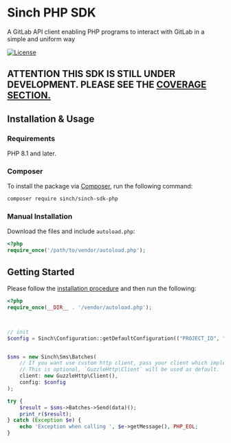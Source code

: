 # Sinch PHP SDK


A GitLab API client enabling PHP programs to interact with GitLab in a simple and uniform way

[![License](https://img.shields.io/badge/License-Apache_2.0-blue.svg)](https://github.com/sinch/sinch-sdk-dotnet/blob/main/LICENSE)


## ATTENTION THIS SDK IS STILL UNDER DEVELOPMENT. PLEASE SEE THE  [COVERAGE SECTION.](#Coverage)


## Installation & Usage

### Requirements

PHP 8.1 and later.

### Composer

To install the package via [Composer](https://getcomposer.org/), run the following command:

```bash
composer require sinch/sinch-sdk-php
```

### Manual Installation

Download the files and include `autoload.php`:

```php
<?php
require_once('/path/to/vendor/autoload.php');
```

## Getting Started

Please follow the [installation procedure](#installation--usage) and then run the following:

```php
<?php
require_once(__DIR__ . '/vendor/autoload.php');



// init
$config = Sinch\Configuration::getDefaultConfiguration(("PROJECT_ID", "CLIENT_ID", "CLIENT_SECRET", "REGION"));


$sms = new Sinch\Sms\Batches(
    // If you want use custom http client, pass your client which implements `GuzzleHttp\ClientInterface`.
    // This is optional, `GuzzleHttp\Client` will be used as default.
    client: new GuzzleHttp\Client(),
    config: $config
);

try {
    $result = $sms->Batches->Send(data)();
    print_r($result);
} catch (Exception $e) {
    echo 'Exception when calling ', $e->getMessage(), PHP_EOL;
}

```
